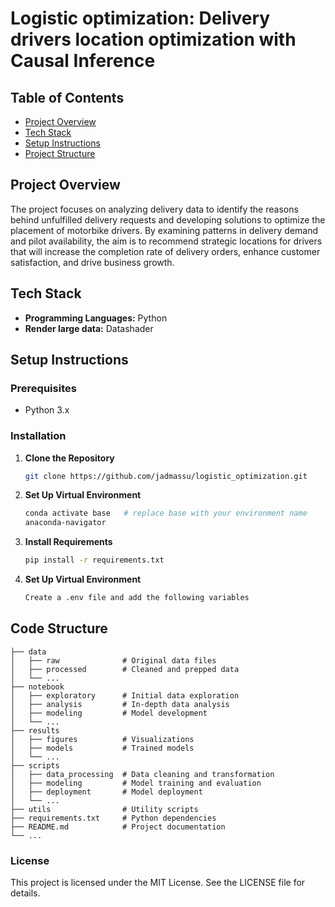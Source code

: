 # Logistic optimization: Delivery drivers location optimization with Causal Inference

## Table of Contents

- [Project Overview](#project-overview)
- [Tech Stack](#tech-stack)
- [Setup Instructions](#setup-instructions)
- [Project Structure](#project-structure)

## Project Overview

The project focuses on analyzing delivery data to identify the reasons behind unfulfilled delivery requests and developing solutions to optimize the placement of motorbike drivers. By examining patterns in delivery demand and pilot availability, the aim is to recommend strategic locations for drivers that will increase the completion rate of delivery orders, enhance customer satisfaction, and drive business growth.

## Tech Stack

- **Programming Languages:** Python
- **Render large data:** Datashader

## Setup Instructions

### Prerequisites

- Python 3.x

### Installation

1. **Clone the Repository**

   ```sh
   git clone https://github.com/jadmassu/logistic_optimization.git

   ```

2. **Set Up Virtual Environment**
   ```sh
   conda activate base   # replace base with your environment name
   anaconda-navigator
   ```
3. **Install Requirements**

   ```sh
   pip install -r requirements.txt

   ```

4. **Set Up Virtual Environment**
   ```sh
   Create a .env file and add the following variables
   ```

## Code Structure

    ├── data
    │   ├── raw              # Original data files
    │   ├── processed        # Cleaned and prepped data
    │   └── ...
    ├── notebook
    │   ├── exploratory      # Initial data exploration
    │   ├── analysis         # In-depth data analysis
    │   ├── modeling         # Model development
    │   └── ...
    ├── results
    │   ├── figures          # Visualizations
    │   ├── models           # Trained models
    │   └── ...
    ├── scripts
    │   ├── data_processing  # Data cleaning and transformation
    │   ├── modeling         # Model training and evaluation
    │   ├── deployment       # Model deployment
    │   └── ...
    ├── utils                # Utility scripts
    ├── requirements.txt     # Python dependencies
    ├── README.md            # Project documentation
    └── ...

### License

This project is licensed under the MIT License. See the LICENSE file for details.
